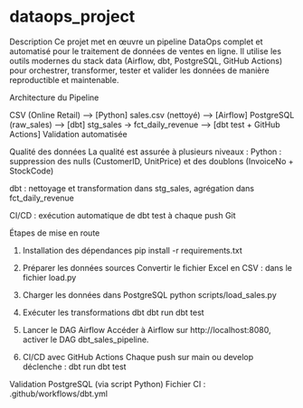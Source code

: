 # dataops_project
Description
Ce projet met en œuvre un pipeline DataOps complet et automatisé pour le traitement de données de ventes en ligne. Il utilise les outils modernes du stack data (Airflow, dbt, PostgreSQL, GitHub Actions) pour orchestrer, transformer, tester et valider les données de manière reproductible et maintenable.

Architecture du Pipeline

CSV (Online Retail) 
   -->  [Python]
sales.csv (nettoyé)
   -->  [Airflow]
PostgreSQL (raw_sales)
   --> [dbt]
stg_sales → fct_daily_revenue
   -->  [dbt test + GitHub Actions]
Validation automatisée


Qualité des données
La qualité est assurée à plusieurs niveaux :
Python : suppression des nulls (CustomerID, UnitPrice) et des doublons (InvoiceNo + StockCode)

dbt : nettoyage et transformation dans stg_sales, agrégation dans fct_daily_revenue

CI/CD : exécution automatique de dbt test à chaque push Git

Étapes de mise en route
1. Installation des dépendances
pip install -r requirements.txt

2. Préparer les données sources
Convertir le fichier Excel en CSV : dans le fichier load.py

3. Charger les données dans PostgreSQL
python scripts/load_sales.py

5. Exécuter les transformations dbt
dbt run
dbt test

6. Lancer le DAG Airflow
Accéder à Airflow sur http://localhost:8080, activer le DAG dbt_sales_pipeline.

 7. CI/CD avec GitHub Actions
Chaque push sur main ou develop déclenche :
dbt run
dbt test

Validation PostgreSQL (via script Python)
Fichier CI : .github/workflows/dbt.yml




